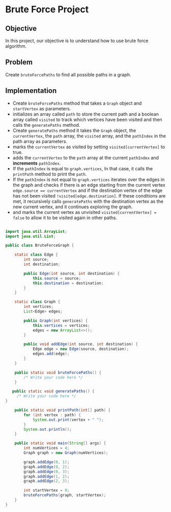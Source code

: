 # Brute Force Project


## Objective

In this project, our objective is to understand how to use brute force algorithm.


## Problem


Create `bruteForcePaths` to find all possible paths in a graph.

## Implementation

* Create `bruteForcePaths` method that takes a `Graph` object and `startVertex` as parameters.
* initializes an array called `path` to store the current path and a boolean array called `visited` to track which vertices have been visited and then calls the `generatePaths` method.
* Create `generatePaths` method it takes the `Graph` object, the `currentVertex`, the `path` array, the `visited` array, and the `pathIndex` in the path array as parameters.
* marks the `currentVertex` as visited by setting `visited[currentVertex]` to true.
* adds the `currentVertex` to the `path` array at the current `pathIndex` and **increments** `pathIndex`.
* If the `pathIndex` is equal to `graph.vertices`, In that case, it calls the `printPath` method to print the `path`.
* If the `pathIndex` is not equal to `graph.vertices` iterates over the edges in the graph and checks if there is an edge starting from the current vertex `edge.source == currentVertex` and if the destination vertex of the edge has not been visited `!visited[edge.destination]`. If these conditions are met, it recursively 
 calls `generatePaths` with the destination vertex as the new current vertex, and it continues exploring the graph.
* and marks the current vertex as unvisited `visited[currentVertex] = false` to allow  it to be visited again in other paths.

```java

import java.util.ArrayList;
import java.util.List;

public class BruteForceGraph {

    static class Edge {
        int source;
        int destination;

        public Edge(int source, int destination) {
            this.source = source;
            this.destination = destination;
        }
    }

    static class Graph {
        int vertices;
        List<Edge> edges;

        public Graph(int vertices) {
            this.vertices = vertices;
            edges = new ArrayList<>();
        }

        public void addEdge(int source, int destination) {
            Edge edge = new Edge(source, destination);
            edges.add(edge);
        }
    }

    public static void bruteForcePaths() {
        /* Write your code here */
    }

   public static void generatePaths() {
     /* Write your code here */
}

    public static void printPath(int[] path) {
        for (int vertex : path) {
            System.out.print(vertex + " ");
        }
        System.out.println();
    }

    public static void main(String[] args) {
        int numVertices = 4;
        Graph graph = new Graph(numVertices);

        graph.addEdge(0, 1);
        graph.addEdge(0, 2);
        graph.addEdge(0, 3);
        graph.addEdge(1, 2);
        graph.addEdge(2, 3);

        int startVertex = 0;
        bruteForcePaths(graph, startVertex);
    }
}


```
